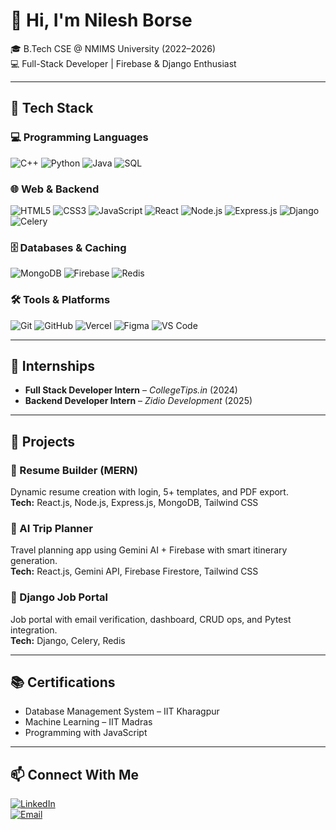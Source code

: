 # 👋 Hi, I'm Nilesh Borse

🎓 B.Tech CSE @ NMIMS University (2022–2026)  
💻 Full-Stack Developer | Firebase & Django Enthusiast  

---

## 🔧 Tech Stack

### 💻 Programming Languages  
![C++](https://img.shields.io/badge/-C++-00599C?logo=c%2b%2b&logoColor=white)  ![Python](https://img.shields.io/badge/-Python-3776AB?logo=python&logoColor=white)  ![Java](https://img.shields.io/badge/-Java-007396?logo=java&logoColor=white)  ![SQL](https://img.shields.io/badge/-SQL-003B57?logo=mysql&logoColor=white)

### 🌐 Web & Backend  
![HTML5](https://img.shields.io/badge/-HTML5-E34F26?logo=html5&logoColor=white) ![CSS3](https://img.shields.io/badge/-CSS3-1572B6?logo=css3&logoColor=white)  ![JavaScript](https://img.shields.io/badge/-JavaScript-F7DF1E?logo=javascript&logoColor=black)  ![React](https://img.shields.io/badge/-React-61DAFB?logo=react&logoColor=black)  ![Node.js](https://img.shields.io/badge/-Node.js-339933?logo=node.js&logoColor=white)  ![Express.js](https://img.shields.io/badge/-Express.js-black?logo=express&logoColor=white)  ![Django](https://img.shields.io/badge/-Django-092E20?logo=django&logoColor=white)  ![Celery](https://img.shields.io/badge/-Celery-37814A?logo=celery&logoColor=white)

### 🗄️ Databases & Caching  
![MongoDB](https://img.shields.io/badge/-MongoDB-47A248?logo=mongodb&logoColor=white)  ![Firebase](https://img.shields.io/badge/-Firebase-FFCA28?logo=firebase&logoColor=black)  ![Redis](https://img.shields.io/badge/-Redis-DC382D?logo=redis&logoColor=white)

### 🛠️ Tools & Platforms  
![Git](https://img.shields.io/badge/-Git-F05032?logo=git&logoColor=white)  ![GitHub](https://img.shields.io/badge/-GitHub-181717?logo=github&logoColor=white)  ![Vercel](https://img.shields.io/badge/-Vercel-000000?logo=vercel&logoColor=white)  ![Figma](https://img.shields.io/badge/-Figma-F24E1E?logo=figma&logoColor=white)  ![VS Code](https://img.shields.io/badge/-VS%20Code-007ACC?logo=visual-studio-code&logoColor=white)

---

## 💼 Internships

- **Full Stack Developer Intern** – *CollegeTips.in* (2024)  
- **Backend Developer Intern** – *Zidio Development* (2025)

---

## 🚀 Projects

### 🧾 Resume Builder (MERN)
Dynamic resume creation with login, 5+ templates, and PDF export.  
**Tech:** React.js, Node.js, Express.js, MongoDB, Tailwind CSS

### 🧭 AI Trip Planner
Travel planning app using Gemini AI + Firebase with smart itinerary generation.  
**Tech:** React.js, Gemini API, Firebase Firestore, Tailwind CSS

### 💼 Django Job Portal
Job portal with email verification, dashboard, CRUD ops, and Pytest integration.  
**Tech:** Django, Celery, Redis

---

## 📚 Certifications

- Database Management System – IIT Kharagpur  
- Machine Learning – IIT Madras  
- Programming with JavaScript  

---

## 📫 Connect With Me

[![LinkedIn](https://img.shields.io/badge/-LinkedIn-blue?logo=linkedin&logoColor=white)](https://www.linkedin.com/in/nilesh-borse-eng)  
[![Email](https://img.shields.io/badge/-nileshborse.official@gmail.com-D14836?logo=gmail&logoColor=white)](mailto:nileshborse.official@gmail.com)

